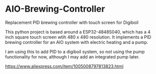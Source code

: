 # AIO-Brewing-Controller
Replacement PID brewing controller with touch screen for Digiboil

This python project is based around a ESP32-4848S040, which has a 4 inch square 
touch screen wtih 480 x 480 resolution.  It implements a PID brewing controller 
for an AIO system with electric heating and a pump.

I am using this to add PID to a digiboil system, so not using the pump functionality
for now, although I may add an integrated pump later.

https://www.aliexpress.com/item/1005008797813823.html
